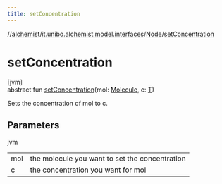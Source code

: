 ```yaml
---
title: setConcentration
---
```

//[alchemist](../../../index.html)/[it.unibo.alchemist.model.interfaces](../index.html)/[Node](index.html)/[setConcentration](set-concentration.html)



# setConcentration



[jvm]\
abstract fun [setConcentration](set-concentration.html)(mol: [Molecule](../-molecule/index.html), c: [T](index.html))



Sets the concentration of mol to c.



## Parameters


jvm

| | |
|---|---|
| mol | the molecule you want to set the concentration |
| c | the concentration you want for mol |




